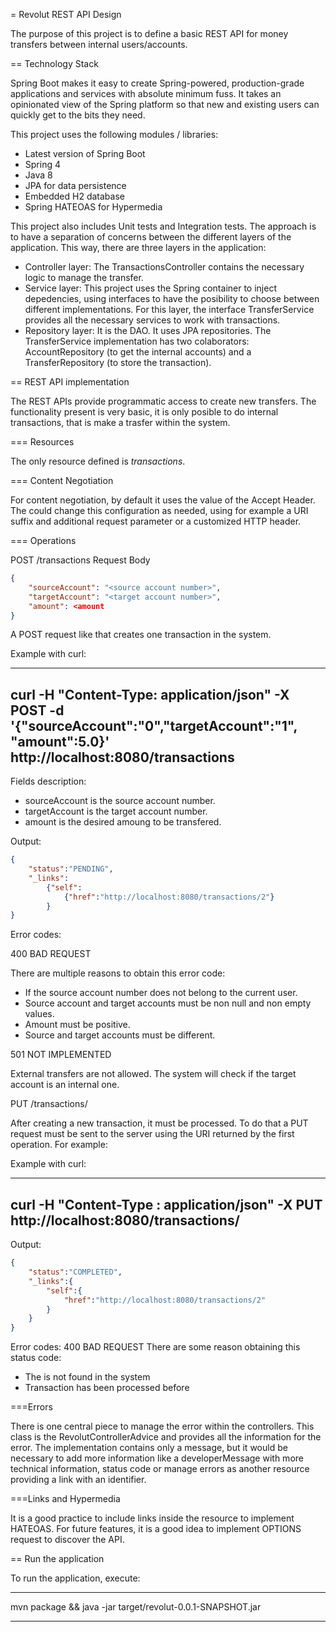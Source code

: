 = Revolut REST API Design

The purpose of this project is to define a basic REST API for money transfers between internal users/accounts.

== Technology Stack

Spring Boot makes it easy to create Spring-powered, production-grade applications and services with absolute minimum fuss. It takes an opinionated view of the Spring platform so that new and existing users can quickly get to the bits they need.

This project uses the following modules / libraries:

* Latest version of Spring Boot
* Spring 4
* Java 8
* JPA for data persistence
* Embedded H2 database
* Spring HATEOAS for Hypermedia

This project also includes Unit tests and Integration tests. The approach is to have a separation of concerns between the different layers of the application. This way, there are three layers in the application:

* Controller layer: The TransactionsController contains the necessary logic to manage the transfer.
* Service layer: This project uses the Spring container to inject depedencies, using interfaces to have the posibility to choose between different implementations. For this layer, the interface TransferService provides all the necessary services to work with transactions.
* Repository layer: It is the DAO. It uses JPA repositories. The TransferService implementation has two colaborators: AccountRepository (to get the internal accounts) and a TransferRepository (to store the transaction).

== REST API implementation

The REST APIs provide programmatic access to create new transfers. The functionality present is very basic, it is only posible to do internal transactions, that is make a trasfer within the system.

=== Resources

The only resource defined is _transactions_.

=== Content Negotiation

For content negotiation, by default it uses the value of the Accept Header. The could change this configuration as needed, using for example a URI suffix and additional request parameter or a customized HTTP header.

=== Operations

POST /transactions
Request Body

```json
{
	"sourceAccount": "<source account number>",
	"targetAccount": "<target account number>",
	"amount": <amount
}
```

A POST request like that creates one transaction in the system.

Example with curl:

----
curl -H "Content-Type: application/json" -X POST -d '{"sourceAccount":"0","targetAccount":"1", "amount":5.0}' http://localhost:8080/transactions
----

Fields description:

* sourceAccount is the source account number.
* targetAccount is the target account number.
* amount is the desired amoung to be transfered.

Output:
```json
{
	"status":"PENDING",
	"_links":
		{"self":
			{"href":"http://localhost:8080/transactions/2"}
		}
}
```

Error codes:

400 BAD REQUEST

There are multiple reasons to obtain this error code:

- If the source account number does not belong to the current user.
- Source account and target accounts must be non null and non empty values.
- Amount must be positive.
- Source and target accounts must be different.

501 NOT IMPLEMENTED

External transfers are not allowed. The system will check if the target account is an internal one.


PUT /transactions/<transactionID>

After creating a new transaction, it must be processed. To do that a PUT request must be sent to the server using the URI returned by the first operation. For example:

Example with curl:

----
curl -H "Content-Type : application/json" -X PUT http://localhost:8080/transactions/<transactionId>
----

Output:

```json
{
	"status":"COMPLETED",
	"_links":{
		"self":{
			"href":"http://localhost:8080/transactions/2"
		}
	}
}
```

Error codes:
400 BAD REQUEST
There are some reason obtaining this status code:

- The <transactionId> is not found in the system
- Transaction has been processed before

===Errors

There is one central piece to manage the error within the controllers. This class is the RevolutControllerAdvice and provides all the information for the error. The implementation contains only a message, but it would be necessary to add more information like a developerMessage with more technical information, status code or manage errors as another resource providing a link with an identifier.

===Links and Hypermedia

It is a good practice to include links inside the resource to implement HATEOAS. For future features, it is a good idea to implement OPTIONS request to discover the API.


== Run the application

To run the application, execute:

----
mvn package && java -jar target/revolut-0.0.1-SNAPSHOT.jar

----

